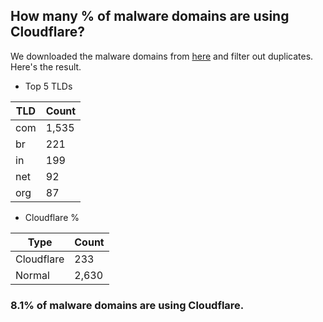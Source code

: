 ## How many % of malware domains are using Cloudflare?


We downloaded the malware domains from [here](https://urlhaus.abuse.ch) and filter out duplicates.
Here's the result.


[//]: # (start replacement)


- Top 5 TLDs

| TLD | Count |
| --- | --- |
| com | 1,535 |
| br | 221 |
| in | 199 |
| net | 92 |
| org | 87 |


- Cloudflare %

| Type | Count |
| --- | --- |
| Cloudflare | 233 |
| Normal | 2,630 |


### 8.1% of malware domains are using Cloudflare.